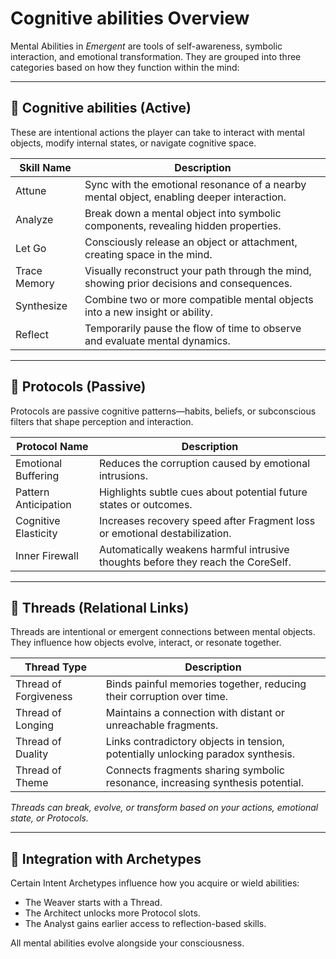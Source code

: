 # Cognitive abilities Overview

Mental Abilities in *Emergent* are tools of self-awareness, symbolic interaction, and emotional transformation. They are grouped into three categories based on how they function within the mind:

---

## 🧠 Cognitive abilities (Active)

These are intentional actions the player can take to interact with mental objects, modify internal states, or navigate cognitive space.

| Skill Name      | Description |
|-----------------|-------------|
| Attune          | Sync with the emotional resonance of a nearby mental object, enabling deeper interaction. |
| Analyze         | Break down a mental object into symbolic components, revealing hidden properties. |
| Let Go          | Consciously release an object or attachment, creating space in the mind. |
| Trace Memory    | Visually reconstruct your path through the mind, showing prior decisions and consequences. |
| Synthesize      | Combine two or more compatible mental objects into a new insight or ability. |
| Reflect         | Temporarily pause the flow of time to observe and evaluate mental dynamics. |

---

## 🧩 Protocols (Passive)

Protocols are passive cognitive patterns—habits, beliefs, or subconscious filters that shape perception and interaction.

| Protocol Name       | Description |
|---------------------|-------------|
| Emotional Buffering | Reduces the corruption caused by emotional intrusions. |
| Pattern Anticipation| Highlights subtle cues about potential future states or outcomes. |
| Cognitive Elasticity| Increases recovery speed after Fragment loss or emotional destabilization. |
| Inner Firewall       | Automatically weakens harmful intrusive thoughts before they reach the CoreSelf. |

---

## 🧵 Threads (Relational Links)

Threads are intentional or emergent connections between mental objects. They influence how objects evolve, interact, or resonate together.

| Thread Type          | Description |
|----------------------|-------------|
| Thread of Forgiveness| Binds painful memories together, reducing their corruption over time. |
| Thread of Longing    | Maintains a connection with distant or unreachable fragments. |
| Thread of Duality    | Links contradictory objects in tension, potentially unlocking paradox synthesis. |
| Thread of Theme      | Connects fragments sharing symbolic resonance, increasing synthesis potential. |

*Threads can break, evolve, or transform based on your actions, emotional state, or Protocols.*

---

## 🧠 Integration with Archetypes

Certain Intent Archetypes influence how you acquire or wield abilities:
- The Weaver starts with a Thread.
- The Architect unlocks more Protocol slots.
- The Analyst gains earlier access to reflection-based skills.

All mental abilities evolve alongside your consciousness.
